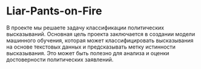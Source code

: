 # Liar-Pants-on-Fire
В проекте мы решаете задачу классификации политических высказываний. Основная цель проекта заключается в создании модели машинного обучения, которая может классифицировать высказывания на основе текстовых данных и предсказывать метку истинности высказывания. Это может быть полезно для анализа и оценки достоверности политических заявлений.
